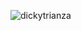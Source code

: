 

<p><img align="left" src="https://github-readme-stats.vercel.app/api/top-langs?username=dickytrianza&show_icons=true&locale=en&layout=compact" alt="dickytrianza" /></p>
